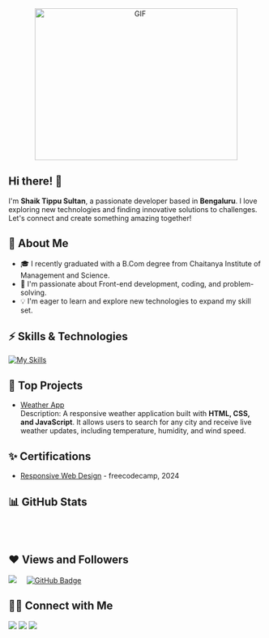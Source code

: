 <div align="center">
  <img align="center" top="500" height="300" width="400" alt="GIF" src="https://media.giphy.com/media/SWoSkN6DxTszqIKEqv/giphy.gif">
</div>

## Hi there! 👋

I'm **Shaik Tippu Sultan**, a passionate developer based in **Bengaluru**. I love exploring new technologies and finding innovative solutions to challenges. Let's connect and create something amazing together!

## 🎈 About Me

- 🎓 I recently graduated with a B.Com degree from Chaitanya Institute of Management and Science.
- 🌱 I'm passionate about Front-end development, coding, and problem-solving.
- 💡 I'm eager to learn and explore new technologies to expand my skill set.

## ⚡ Skills & Technologies

[![My Skills](https://skillicons.dev/icons?i=html,css,js,tailwind,git,github,react,vscode,npm,netlify&perline=8)](https://skillicons.dev)

## 🚀 Top Projects

- [Weather App](https://github.com/sultan296/ShaikTippuSultan)  
  Description: A responsive weather application built with **HTML, CSS, and JavaScript**. It allows users to search for any city and receive live weather updates, including temperature, humidity, and wind speed.  

## ✨ Certifications

- [Responsive Web Design](https://www.freecodecamp.org/certification/Sultan991/responsive-web-design) - freecodecamp, 2024

## 📊 GitHub Stats

<p align="center">
  <img src="https://github-readme-stats.vercel.app/api?username=sultan296&amp;theme=radical&amp;hide_border=false&amp;include_all_commits=false&amp;count_private=false" alt="">
  <br>
  <br>
<img src="https://github-readme-streak-stats.herokuapp.com/?user=sultan296&amp;theme=radical&amp;hide_border=false" alt="">
  <br>
  <br>
<img src="https://github-readme-stats.vercel.app/api/top-langs/?username=sultan296&amp;theme=radical&amp;hide_border=false&amp;include_all_commits=false&amp;count_private=false&amp;layout=compact" alt=""></p> 

## ❤ Views and Followers

<a href="https://github.com/sultan296/github-profile-views-counter"><img src="https://komarev.com/ghpvc/?username=sultan296"></a> &nbsp; &nbsp;
<a href="https://github.com/sultan296?tab=followers"><img src="https://img.shields.io/github/followers/sultan296?label=Followers&style=social" alt="GitHub Badge"></a>


## 🤝🏻 Connect with Me

<p>
<a href = "https://www.linkedin.com/in/shaik-tippu-sultan/" target="_blank"><img src="https://img.icons8.com/fluent/48/000000/linkedin.png"/></a>
<a href = "mailto:shaiktippu296@yahoo.com" target="_blank"><img src="https://img.icons8.com/fluent/48/000000/gmail.png"/></a>
<a href = "https://api.whatsapp.com/send?phone=9916978411&text=" target="_blank"><img src="https://img.icons8.com/fluent/48/000000/whatsapp.png"/></a>
</p>

